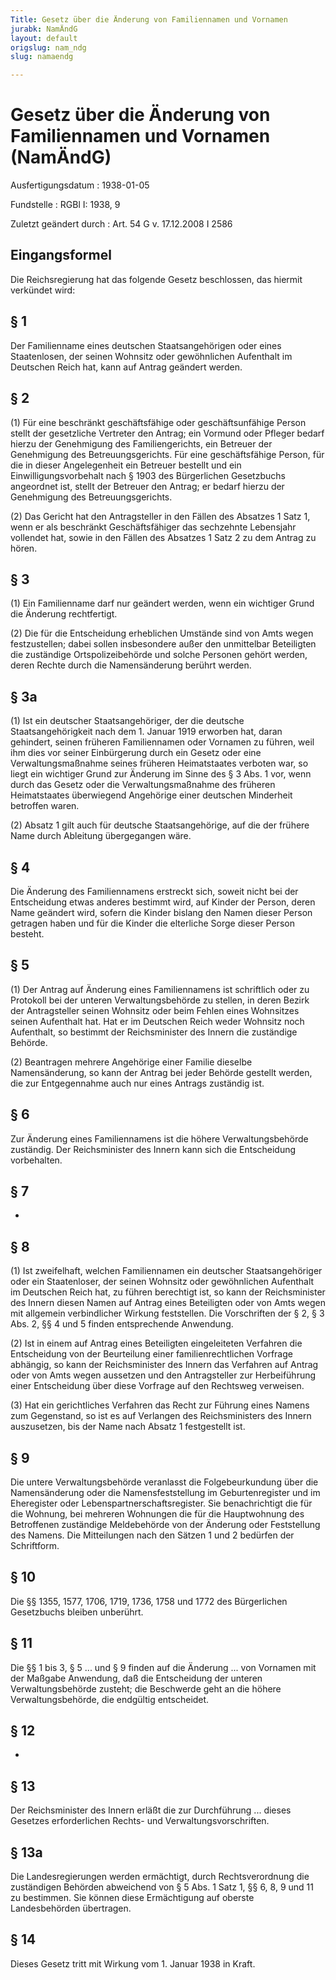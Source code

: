 ```yaml
---
Title: Gesetz über die Änderung von Familiennamen und Vornamen
jurabk: NamÄndG
layout: default
origslug: nam_ndg
slug: namaendg

---
```


# Gesetz über die Änderung von Familiennamen und Vornamen (NamÄndG)

Ausfertigungsdatum
:   1938-01-05

Fundstelle
:   RGBl I: 1938, 9

Zuletzt geändert durch
:   Art. 54 G v. 17.12.2008 I 2586


## Eingangsformel

Die Reichsregierung hat das folgende Gesetz beschlossen, das hiermit
verkündet wird:


## § 1

Der Familienname eines deutschen Staatsangehörigen oder eines
Staatenlosen, der seinen Wohnsitz oder gewöhnlichen Aufenthalt im
Deutschen Reich hat, kann auf Antrag geändert werden.


## § 2

(1) Für eine beschränkt geschäftsfähige oder geschäftsunfähige Person
stellt der gesetzliche Vertreter den Antrag; ein Vormund oder Pfleger
bedarf hierzu der Genehmigung des Familiengerichts, ein Betreuer der
Genehmigung des Betreuungsgerichts. Für eine geschäftsfähige Person,
für die in dieser Angelegenheit ein Betreuer bestellt und ein
Einwilligungsvorbehalt nach § 1903 des Bürgerlichen Gesetzbuchs
angeordnet ist, stellt der Betreuer den Antrag; er bedarf hierzu der
Genehmigung des Betreuungsgerichts.

(2) Das Gericht hat den Antragsteller in den Fällen des Absatzes 1
Satz 1, wenn er als beschränkt Geschäftsfähiger das sechzehnte
Lebensjahr vollendet hat, sowie in den Fällen des Absatzes 1 Satz 2 zu
dem Antrag zu hören.


## § 3

(1) Ein Familienname darf nur geändert werden, wenn ein wichtiger
Grund die Änderung rechtfertigt.

(2) Die für die Entscheidung erheblichen Umstände sind von Amts wegen
festzustellen; dabei sollen insbesondere außer den unmittelbar
Beteiligten die zuständige Ortspolizeibehörde und solche Personen
gehört werden, deren Rechte durch die Namensänderung berührt werden.


## § 3a

(1) Ist ein deutscher Staatsangehöriger, der die deutsche
Staatsangehörigkeit nach dem 1. Januar 1919 erworben hat, daran
gehindert, seinen früheren Familiennamen oder Vornamen zu führen, weil
ihm dies vor seiner Einbürgerung durch ein Gesetz oder eine
Verwaltungsmaßnahme seines früheren Heimatstaates verboten war, so
liegt ein wichtiger Grund zur Änderung im Sinne des § 3 Abs. 1 vor,
wenn durch das Gesetz oder die Verwaltungsmaßnahme des früheren
Heimatstaates überwiegend Angehörige einer deutschen Minderheit
betroffen waren.

(2) Absatz 1 gilt auch für deutsche Staatsangehörige, auf die der
frühere Name durch Ableitung übergegangen wäre.


## § 4

Die Änderung des Familiennamens erstreckt sich, soweit nicht bei der
Entscheidung etwas anderes bestimmt wird, auf Kinder der Person, deren
Name geändert wird, sofern die Kinder bislang den Namen dieser Person
getragen haben und für die Kinder die elterliche Sorge dieser Person
besteht.


## § 5

(1) Der Antrag auf Änderung eines Familiennamens ist schriftlich oder
zu Protokoll bei der unteren Verwaltungsbehörde zu stellen, in deren
Bezirk der Antragsteller seinen Wohnsitz oder beim Fehlen eines
Wohnsitzes seinen Aufenthalt hat. Hat er im Deutschen Reich weder
Wohnsitz noch Aufenthalt, so bestimmt der
Reichsminister des Innern              die zuständige Behörde.

(2) Beantragen mehrere Angehörige einer Familie dieselbe
Namensänderung, so kann der Antrag bei jeder Behörde gestellt werden,
die zur Entgegennahme auch nur eines Antrags zuständig ist.


## § 6

Zur Änderung eines Familiennamens ist die höhere Verwaltungsbehörde
zuständig. Der
Reichsminister des Innern              kann sich die Entscheidung
vorbehalten.


## § 7

-


## § 8

(1) Ist zweifelhaft, welchen Familiennamen ein deutscher
Staatsangehöriger oder ein Staatenloser, der seinen Wohnsitz oder
gewöhnlichen Aufenthalt im Deutschen Reich hat, zu führen berechtigt
ist, so kann der
Reichsminister des Innern              diesen Namen auf Antrag eines
Beteiligten oder von Amts wegen
mit allgemein verbindlicher Wirkung              feststellen. Die
Vorschriften der § 2, § 3 Abs. 2, §§ 4 und 5 finden entsprechende
Anwendung.

(2) Ist in einem auf Antrag eines Beteiligten eingeleiteten Verfahren
die Entscheidung von der Beurteilung einer familienrechtlichen
Vorfrage abhängig, so kann der
Reichsminister des Innern              das Verfahren auf Antrag oder
von Amts wegen aussetzen und den Antragsteller zur Herbeiführung einer
Entscheidung über diese Vorfrage auf den Rechtsweg verweisen.

(3) Hat ein gerichtliches Verfahren das Recht zur Führung eines Namens
zum Gegenstand, so ist es
auf Verlangen des Reichsministers des Innern              auszusetzen,
bis der Name nach Absatz 1 festgestellt ist.


## § 9

Die untere Verwaltungsbehörde veranlasst die Folgebeurkundung über die
Namensänderung oder die Namensfeststellung im Geburtenregister und im
Eheregister oder Lebenspartnerschaftsregister. Sie benachrichtigt die
für die Wohnung, bei mehreren Wohnungen die für die Hauptwohnung des
Betroffenen zuständige Meldebehörde von der Änderung oder Feststellung
des Namens. Die Mitteilungen nach den Sätzen 1 und 2 bedürfen der
Schriftform.


## § 10

Die §§ 1355,
1577,              1706, 1719, 1736,
1758              und 1772 des Bürgerlichen Gesetzbuchs bleiben
unberührt.


## § 11

Die §§ 1 bis 3, § 5 ... und § 9 finden auf die Änderung ... von
Vornamen mit der Maßgabe Anwendung, daß die Entscheidung der unteren
Verwaltungsbehörde zusteht;
die Beschwerde geht an die höhere Verwaltungsbehörde, die endgültig
entscheidet.


## § 12

-


## § 13

Der
Reichsminister des Innern              erläßt die zur Durchführung ...
dieses Gesetzes erforderlichen Rechts- und Verwaltungsvorschriften.


## § 13a

Die Landesregierungen werden ermächtigt, durch Rechtsverordnung die
zuständigen Behörden abweichend von § 5 Abs. 1 Satz 1, §§ 6, 8, 9 und
11 zu bestimmen. Sie können diese Ermächtigung auf oberste
Landesbehörden übertragen.


## § 14

Dieses Gesetz tritt mit Wirkung vom 1. Januar 1938 in Kraft.

